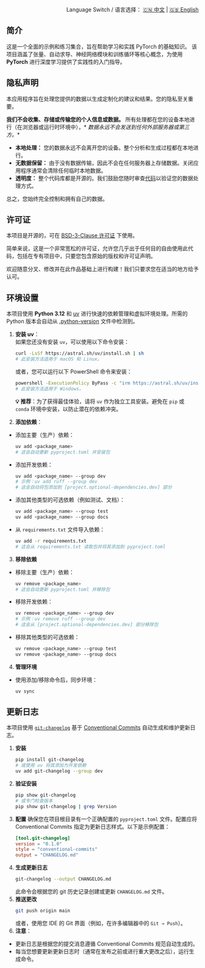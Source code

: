 <p align="right">
  Language Switch / 语言选择：
  <a href="./README.zh-CN.md">🇨🇳 中文</a> | <a href="./README.md">🇬🇧 English</a>
</p>

**简介**
---
这是一个全面的示例和练习集合，旨在帮助学习和实践 PyTorch 的基础知识。
该项目涵盖了张量、自动求导、神经网络模块和训练循环等核心概念，为使用 **PyTorch** 进行深度学习提供了实践性的入门指导。

**隐私声明**
---
本应用程序旨在处理您提供的数据以生成定制化的建议和结果。您的隐私至关重要。

**我们不会收集、存储或传输您的个人信息或数据。** 所有处理都在您的设备本地进行（在浏览器或运行时环境中），*
*数据永远不会发送到任何外部服务器或第三方。**

- **本地处理：** 您的数据永远不会离开您的设备。整个分析和生成过程都在本地进行。
- **无数据保留：** 由于没有数据传输，因此不会在任何服务器上存储数据。关闭应用程序通常会清除任何临时本地数据。
- **透明度：** 整个代码库都是开源的。我们鼓励您随时审查[代码](./)以验证您的数据处理方式。

总之，您始终完全控制和拥有自己的数据。

**许可证**
---
本项目是开源的，可在 [BSD-3-Clause 许可证](LICENCE) 下使用。

简单来说，这是一个非常宽松的许可证，允许您几乎出于任何目的自由使用此代码，包括在专有项目中，只要您包含原始的版权和许可证声明。

欢迎随意分叉、修改并在此作品基础上进行构建！我们只要求您在适当的地方给予认可。

**环境设置**
---
本项目使用 **Python 3.12** 和 [uv](https://docs.astral.sh/uv/) 进行快速的依赖管理和虚拟环境处理。所需的 Python
版本会自动从 [.python-version](.python-version) 文件中检测到。

1. **安装 uv**：  
   如果您还没有安装 `uv`，可以使用以下命令安装：
    ```bash
    curl -LsSf https://astral.sh/uv/install.sh | sh
    # 此安装方法适用于 macOS 和 Linux。
    ```
   或者，您可以运行以下 PowerShell 命令来安装：
    ```bash
    powershell -ExecutionPolicy ByPass -c "irm https://astral.sh/uv/install.ps1 | iex"
    # 此安装方法适用于 Windows。
    ```

   **💡 推荐**：为了获得最佳体验，请将 `uv` 作为独立工具安装。避免在 `pip` 或 `conda` 环境中安装，以防止潜在的依赖冲突。

2. **添加依赖**：

- 添加主要（生产）依赖：
    ```bash
    uv add <package_name>
    # 这会自动更新 pyproject.toml 并安装包
    ```
- 添加开发依赖：
    ```bash
    uv add <package_name> --group dev
    # 示例：uv add ruff --group dev
    # 这会自动将包添加到 [project.optional-dependencies.dev] 部分
    ```
- 添加其他类型的可选依赖（例如测试、文档）：
    ```bash
    uv add <package_name> --group test
    uv add <package_name> --group docs
    ```
- 从 `requirements.txt` 文件导入依赖：
    ```bash
    uv add -r requirements.txt
    # 这会从 requirements.txt 读取包并将其添加到 pyproject.toml
    ```

3. **移除依赖**

- 移除主要（生产）依赖：
    ```bash
    uv remove <package_name>
    # 这会自动更新 pyproject.toml 并移除包
    ```
- 移除开发依赖：
    ```bash
    uv remove <package_name> --group dev
    # 示例：uv remove ruff --group dev
    # 这会从 [project.optional-dependencies.dev] 部分移除包
    ```
- 移除其他类型的可选依赖：
    ```bash
    uv remove <package_name> --group test
    uv remove <package_name> --group docs
    ```

4. **管理环境**

- 使用添加/移除命令后，同步环境：
    ```bash
    uv sync
    ```

**更新日志**
---
本项目使用 [`git-changelog`](https://github.com/pawamoy/git-changelog)
基于 [Conventional Commits](https://www.conventionalcommits.org/) 自动生成和维护更新日志。

1. **安装**
   ```bash
   pip install git-changelog
   # 或使用 uv 将其添加为开发依赖
   uv add git-changelog --group dev
   ```
2. **验证安装**
   ```bash
   pip show git-changelog
   # 或专门检查版本
   pip show git-changelog | grep Version
   ```
3. **配置**
   确保您在项目根目录有一个正确配置的 `pyproject.toml` 文件。配置应将 Conventional Commits 指定为更新日志样式。以下是示例配置：
   ```toml
   [tool.git-changelog]
   version = "0.1.0"
   style = "conventional-commits"
   output = "CHANGELOG.md"
   ```
4. **生成更新日志**
   ```bash
   git-changelog --output CHANGELOG.md
   ```
   此命令会根据您的 git 历史记录创建或更新 `CHANGELOG.md` 文件。
5. **推送更改**
   ```bash
   git push origin main
   ```
   或者，使用您 IDE 的 Git 界面（例如，在许多编辑器中的 `Git → Push`）。
6. **注意**：

- 更新日志是根据您的提交消息遵循 Conventional Commits 规范自动生成的。
- 每当您想要更新更新日志时（通常在发布之前或进行重大更改之后），运行生成命令。
